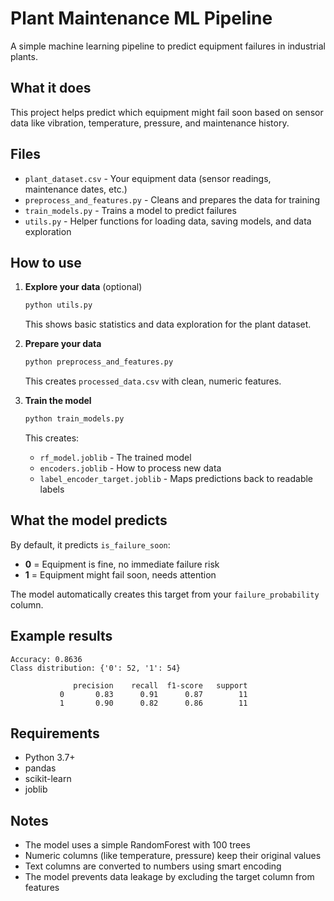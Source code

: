 # Plant Maintenance ML Pipeline

A simple machine learning pipeline to predict equipment failures in industrial plants.

## What it does

This project helps predict which equipment might fail soon based on sensor data like vibration, temperature, pressure, and maintenance history.

## Files

- `plant_dataset.csv` - Your equipment data (sensor readings, maintenance dates, etc.)
- `preprocess_and_features.py` - Cleans and prepares the data for training
- `train_models.py` - Trains a model to predict failures
- `utils.py` - Helper functions for loading data, saving models, and data exploration

## How to use

1. **Explore your data** (optional)
   ```bash
   python utils.py
   ```
   This shows basic statistics and data exploration for the plant dataset.

2. **Prepare your data**
   ```bash
   python preprocess_and_features.py
   ```
   This creates `processed_data.csv` with clean, numeric features.

3. **Train the model**
   ```bash
   python train_models.py
   ```
   This creates:
   - `rf_model.joblib` - The trained model
   - `encoders.joblib` - How to process new data
   - `label_encoder_target.joblib` - Maps predictions back to readable labels

## What the model predicts

By default, it predicts `is_failure_soon`:
- **0** = Equipment is fine, no immediate failure risk
- **1** = Equipment might fail soon, needs attention

The model automatically creates this target from your `failure_probability` column.

## Example results

```
Accuracy: 0.8636
Class distribution: {'0': 52, '1': 54}

              precision    recall  f1-score   support
           0       0.83      0.91      0.87        11
           1       0.90      0.82      0.86        11
```

## Requirements

- Python 3.7+
- pandas
- scikit-learn
- joblib

## Notes

- The model uses a simple RandomForest with 100 trees
- Numeric columns (like temperature, pressure) keep their original values
- Text columns are converted to numbers using smart encoding
- The model prevents data leakage by excluding the target column from features
